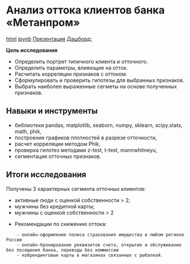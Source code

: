 # Анализ оттока клиентов банка «Метанпром»

[html](https://github.com/Lud2022/My-Portfolio/blob/main/Project%20Music/Проект%20Яндекс%20музыка.html)    [ipynb](https://github.com/Lud2022/My-Portfolio/blob/main/Project%20Music/Проект%20Яндекс%20музыка.ipynb)
[Презентация](https://github.com/Lud2022/Portfolio/blob/main/Анализ%20оттока%20клиентов%20банка%20«Метанпром»/Анализ%20оттока%20клиентов%20банка%20«Метанпром».pdf)
[Дашборд:](https://public.tableau.com/views/diplom_16864866061580/Sheet1?:language=en-US&:display_count=n&:origin=viz_share_link)
 
**Цель исследования** <br/>
*	Определить портрет типичного клиента и отточного.<br/>
* Определить параметры, влияющие на отток.<br/>
* Расчитать корреляции признаков с оттоком.<br/>
* Сформулировать и проверить гипотезы для выбранных признаков.<br/>
* Выбрать наиболее выраженные сегметы на основе полученных признаков.<br/>



## Навыки и инструменты

- библиотеки pandas, matplotlib, seaborn, numpy, sklearn, scipy.stats, math, phik, <br/>
- построение графиков плотностей в разрезе отточности, <br/>
- расчет корреляции методом Phik, <br/>
- проверка гипотез методами z-test, t-test, mannwhitneyu, <br/>
- сегментация отточных признаков.
   
## Итоги исследования

Получены 3 характерных сегмента отточных клиентов:
 - активные люди с оценкой собственности > 2;
 - мужчины без кредитной карты;
 - мужчины с оценкой собственности > 2	
* Рекомендации по снижению оттока:
```
    - онлайн-оформление полиса страхования имущества в любом регионе России 
    - онлайн-бронирование реквизитов счета, открытие и обслуживание без посещения банка, переводы без коммиссии
    - кобрендинговые карты в магазинах связанных с рыбалкой.    
```

